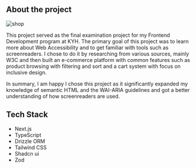 ## About the project

![shop](https://github.com/user-attachments/assets/cc171a00-d22b-4d28-8ecd-46529d71d383)

This project served as the final examination project for my Frontend Development program at KYH. The primary goal of this project was to learn more about Web Accessibility and to get familiar with tools such as screenreaders. I chose to do it by researching from various sources, mainly W3C and then built an e-commerce platform with common features such as product browsing with filtering and sort and a cart system with focus on inclusive design.

In summary, I am happy I chose this project as it significantly expanded my knowledge of semantic HTML and the WAI-ARIA guidelines and got a better understanding of how screenreaders are used.

## Tech Stack

- Next.js
- TypeScript
- Drizzle ORM
- Tailwind CSS
- Shadcn ui
- Zod
